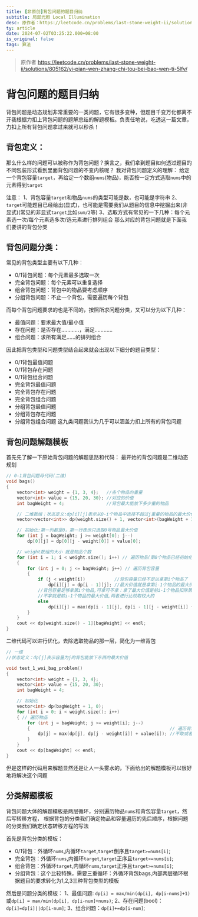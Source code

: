 ```yaml
---
title: [非原创]背包问题的题目归纳
subtitle: 局部光照 Local Illumination
desc: 原作者：https://leetcode.cn/problems/last-stone-weight-ii/solutions/805162/yi-pian-wen-zhang-chi-tou-bei-bao-wen-ti-5lfv/
ty: article
date: 2024-07-02T03:25:22.000+08:00
is_original: false
tags: 算法
---
```


> 原作者 https://leetcode.cn/problems/last-stone-weight-ii/solutions/805162/yi-pian-wen-zhang-chi-tou-bei-bao-wen-ti-5lfv/

# 背包问题的题目归纳
背包问题是动态规划非常重要的一类问题，它有很多变种，但题目千变万化都离不开我根据力扣上背包问题的题解总结的解题模板。负责任地说，吃透这一篇文章，力扣上所有背包问题拿过来就可以秒杀！

## 背包定义：
那么什么样的问题可以被称作为背包问题？换言之，我们拿到题目如何透过题目的不同包装形式看到里面背包问题的不变内核呢？
我对背包问题定义的理解：
给定一个背包容量`target`，再给定一个数组`nums`(物品)，能否按一定方式选取`nums`中的元素得到`target`

注意：
1、背包容量`target`和物品`nums`的类型可能是数，也可能是字符串
2、`target`可能题目已经给出(显式)，也可能是需要我们从题目的信息中挖掘出来(非显式)(常见的非显式`target`比如`sum/2`等)
3、选取方式有常见的一下几种：每个元素选一次/每个元素选多次/选元素进行排列组合
那么对应的背包问题就是下面我们要讲的背包分类

## 背包问题分类：
常见的背包类型主要有以下几种：
- 0/1背包问题：每个元素最多选取一次
- 完全背包问题：每个元素可以重复选择
- 组合背包问题：背包中的物品要考虑顺序
- 分组背包问题：不止一个背包，需要遍历每个背包

 而每个背包问题要求的也是不同的，按照所求问题分类，又可以分为以下几种：
- 最值问题：要求最大值/最小值
- 存在问题：是否存在…………，满足…………
- 组合问题：求所有满足……的排列组合

因此把背包类型和问题类型结合起来就会出现以下细分的题目类型：
- 0/1背包最值问题
- 0/1背包存在问题
- 0/1背包组合问题
- 完全背包最值问题
- 完全背包存在问题
- 完全背包组合问题
- 分组背包最值问题
- 分组背包存在问题
- 分组背包组合问题
这九类问题我认为几乎可以涵盖力扣上所有的背包问题

## 背包问题解题模板
首先先了解一下原始背包问题的解题思路和代码：
最开始的背包问题是二维动态规划

```cpp
// 0-1背包问题母代码(二维)
void bags()
{
    vector<int> weight = {1, 3, 4};   //各个物品的重量
    vector<int> value = {15, 20, 30}; //对应的价值
    int bagWeight = 4;                //背包最大能放下多少重的物品

    // 二维数组：状态定义:dp[i][j]表示从0-i个物品中选择不超过j重量的物品的最大价值
    vector<vector<int>> dp(weight.size() + 1, vector<int>(bagWeight + 1, 0));

    // 初始化:第一列都是0，第一行表示只选取0号物品最大价值
    for (int j = bagWeight; j >= weight[0]; j--)
        dp[0][j] = dp[0][j - weight[0]] + value[0];

    // weight数组的大小 就是物品个数
    for (int i = 1; i < weight.size(); i++) // 遍历物品(第0个物品已经初始化)
    {
        for (int j = 0; j <= bagWeight; j++) // 遍历背包容量
        {
            if (j < weight[i])           //背包容量已经不足以拿第i个物品了
                dp[i][j] = dp[i - 1][j]; //最大价值就是拿第i-1个物品的最大价值
            //背包容量足够拿第i个物品,可拿可不拿：拿了最大价值是前i-1个物品扣除第i个物品的 重量的最大价值加上i个物品的价值
            //不拿就是前i-1个物品的最大价值,两者进行比较取较大的
            else
                dp[i][j] = max(dp[i - 1][j], dp[i - 1][j - weight[i]] + value[i]);
        }
    }
    cout << dp[weight.size() - 1][bagWeight] << endl;
}

```

二维代码可以进行优化，去除选取物品的那一层，简化为一维背包
```cpp
// 一维
//状态定义：dp[j]表示容量为j的背包能放下东西的最大价值

void test_1_wei_bag_problem()
{
    vector<int> weight = {1, 3, 4};
    vector<int> value = {15, 20, 30};
    int bagWeight = 4;

    // 初始化
    vector<int> dp(bagWeight + 1, 0);
    for (int i = 0; i < weight.size(); i++)
    { // 遍历物品
        for (int j = bagWeight; j >= weight[i]; j--)
        {                                                     // 遍历背包容量(一定要逆序)
            dp[j] = max(dp[j], dp[j - weight[i]] + value[i]); //不取或者取第i个
        }
    }
    cout << dp[bagWeight] << endl;
}
```

但是这样的代码用来解题显然还是让人一头雾水的，下面给出的解题模板可以很好地将解决这个问题

## 分类解题模板
背包问题大体的解题模板是两层循环，分别遍历物品`nums`和背包容量`target`，然后写转移方程，
根据背包的分类我们确定物品和容量遍历的先后顺序，根据问题的分类我们确定状态转移方程的写法

首先是背包分类的模板：
- 0/1背包：外循环`nums`,内循环`target`,`target`倒序且`target>=nums[i]`;
- 完全背包：外循环`nums`,内循环`target`,`target`正序且`target>=nums[i]`;
- 组合背包：外循环`target`,内循环`nums`,`target`正序且`target>=nums[i]`;
- 分组背包：这个比较特殊，需要三重循环：外循环背包bags,内部两层循环根据题目的要求转化为1,2,3三种背包类型的模板

然后是问题分类的模板：
1、最值问题: `dp[i] = max/min(dp[i], dp[i-nums]+1)`或`dp[i] = max/min(dp[i], dp[i-num]+nums)`;
2、存在问题(bool)：`dp[i]=dp[i]||dp[i-num]`;
3、组合问题：`dp[i]+=dp[i-num]`;